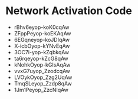 # Network Activation Code
* rBhv6eyop-koK0cqAw
* ZFppPeyop-koEKAqAw
* 6EGqneyop-koJDIqAw
* X-icbOyop-kYNvEqAw
* 3OC7i-yop-kZqbkqAw
* ta6rqeyop-kZcG8qAw
* kNohkOyop-kGIsAqAw
* vvxG7uyop_ZzodcqAw
* LVOykOyop_Zzg2UqAw
* TmqSLeyop_Zzdp8qAw
* 1Jm1Peyop_ZzcNIqAw